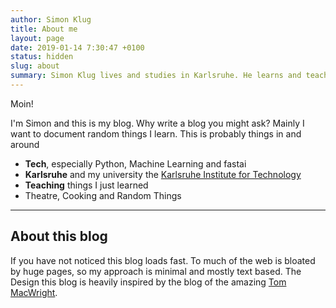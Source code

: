 ```yaml
---
author: Simon Klug
title: About me
layout: page
date: 2019-01-14 7:30:47 +0100
status: hidden
slug: about
summary: Simon Klug lives and studies in Karlsruhe. He learns and teaches Machine Learning in the shadow of the night. 
---
```

Moin!

I'm Simon and this is my blog. 
Why write a blog you might ask? 
Mainly I want to document random things I learn.
This is probably things in and around

* **Tech**, especially Python, Machine Learning and fastai
* **Karlsruhe** and my university the [Karlsruhe Institute for Technology](https://www.kit.edu/)
* **Teaching** things I just learned
* Theatre, Cooking and Random Things

<hr>

## About this blog
If you have not noticed this blog loads fast. To much of the web is bloated by huge pages, so my approach is minimal and mostly text based. The Design this blog is heavily inspired by the  blog of the amazing [Tom MacWright](https://macwright.com/).

